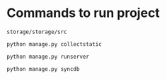 # Commands to run project

`` storage/storage/src ``

` python manage.py collectstatic `

` python manage.py runserver `

` python manage.py syncdb `

